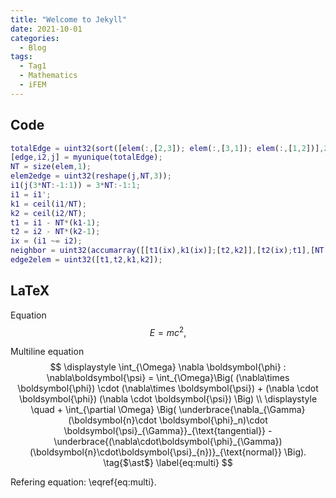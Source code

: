 ```yaml
---
title: "Welcome to Jekyll"
date: 2021-10-01
categories:
  - Blog
tags:
  - Tag1
  - Mathematics
  - iFEM
---
```



## Code

```matlab
totalEdge = uint32(sort([elem(:,[2,3]); elem(:,[3,1]); elem(:,[1,2])],2));
[edge,i2,j] = myunique(totalEdge);
NT = size(elem,1);
elem2edge = uint32(reshape(j,NT,3));
i1(j(3*NT:-1:1)) = 3*NT:-1:1; 
i1 = i1';
k1 = ceil(i1/NT); 
k2 = ceil(i2/NT); 
t1 = i1 - NT*(k1-1);
t2 = i2 - NT*(k2-1);
ix = (i1 ~= i2); 
neighbor = uint32(accumarray([[t1(ix),k1(ix)];[t2,k2]],[t2(ix);t1],[NT 3]));
edge2elem = uint32([t1,t2,k1,k2]);
```

## LaTeX

Equation
$$E = mc^2,
\tag{1}$$

Multiline equation
$$
\displaystyle
\int_{\Omega}  \nabla \boldsymbol{\phi} : \nabla\boldsymbol{\psi} = 
\int_{\Omega}\Big( (\nabla\times \boldsymbol{\phi}) \cdot (\nabla\times \boldsymbol{\psi}) + (\nabla 
\cdot 
\boldsymbol{\phi}) (\nabla \cdot \boldsymbol{\psi}) \Big)
\\
\displaystyle
\quad + \int_{\partial \Omega} 
\Big( \underbrace{\nabla_{\Gamma}(\boldsymbol{n}\cdot \boldsymbol{\phi}_n)\cdot 
\boldsymbol{\psi}_{\Gamma}}_{\text{tangential}} - 
\underbrace{(\nabla\cdot\boldsymbol{\phi}_{\Gamma})(\boldsymbol{n}\cdot\boldsymbol{\psi}_{n})}_{\text{normal}}
\Big).
\tag{$\ast$}
\label{eq:multi}
$$

Refering equation: \eqref{eq:multi}.

